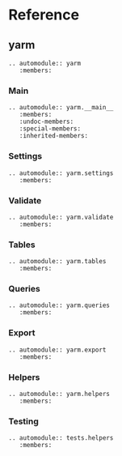# Reference

## yarm

```{eval-rst}
.. automodule:: yarm
   :members:
```

### Main

```{eval-rst}
.. automodule:: yarm.__main__
   :members:
   :undoc-members:
   :special-members:
   :inherited-members:
```

### Settings

```{eval-rst}
.. automodule:: yarm.settings
   :members:
```

### Validate

```{eval-rst}
.. automodule:: yarm.validate
   :members:
```

### Tables

```{eval-rst}
.. automodule:: yarm.tables
   :members:
```

### Queries

```{eval-rst}
.. automodule:: yarm.queries
   :members:
```

### Export

```{eval-rst}
.. automodule:: yarm.export
   :members:
```

### Helpers

```{eval-rst}
.. automodule:: yarm.helpers
   :members:
```

### Testing

```{eval-rst}
.. automodule:: tests.helpers
   :members:
```
